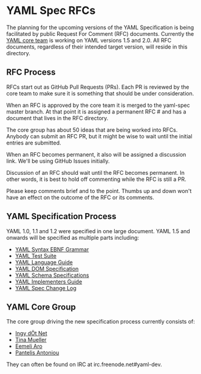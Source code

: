 YAML Spec RFCs
==============

The planning for the upcoming versions of the YAML Specification is being facilitated by public Request For Comment (RFC) documents.
Currently the [YAML core team](https://github.com/orgs/yaml/teams/core/members) is working on YAML versions 1.5 and 2.0.
All RFC documents, regardless of their intended target version, will reside in this directory.

## RFC Process

RFCs start out as GitHub Pull Requests (PRs).
Each PR is reviewed by the core team to make sure it is something that should be under consideration.

When an RFC is approved by the core team it is merged to the yaml-spec master branch.
At that point it is assigned a permanent RFC # and has a document that lives in the RFC directory.

The core group has about 50 ideas that are being worked into RFCs.
Anybody can submit an RFC PR, but it might be wise to wait until the initial entries are submitted.

When an RFC becomes permanent, it also will be assigned a discussion link.
We'll be using GitHub Issues initially.

Discussion of an RFC should wait until the RFC becomes permanent.
In other words, it is best to hold off commenting while the RFC is still a PR.

Please keep comments brief and to the point.
Thumbs up and down won't have an effect on the outcome of the RFC or its comments.

## YAML Specification Process

YAML 1.0, 1.1 and 1.2 were specified in one large document.
YAML 1.5 and onwards will be specified as multiple parts including:

* [YAML Syntax EBNF Grammar]()
* [YAML Test Suite]()
* [YAML Language Guide]()
* [YAML DOM Specification]()
* [YAML Schema Specifications]()
* [YAML Implementers Guide]()
* [YAML Spec Change Log]()

## YAML Core Group

The core group driving the new specification process currently consists of:

* [Ingy dÖt Net](https://github.com/ingydotnet)
* [Tina Mueller](https://github.com/perlpunk)
* [Eemeli Aro](https://github.com/eemeli)
* [Pantelis Antoniou](https://github.com/pantoniou)

They can often be found on IRC at irc.freenode.net#yaml-dev.
